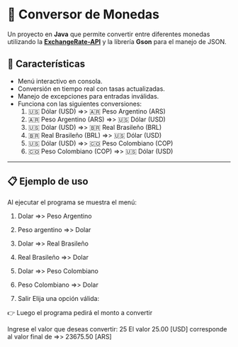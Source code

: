 # 💱 Conversor de Monedas

Un proyecto en **Java** que permite convertir entre diferentes monedas utilizando la **[ExchangeRate-API](https://www.exchangerate-api.com/)** y la librería **Gson** para el manejo de JSON.  

## 🚀 Características
- Menú interactivo en consola.
- Conversión en tiempo real con tasas actualizadas.
- Manejo de excepciones para entradas inválidas.
- Funciona con las siguientes conversiones:
  1. 🇺🇸 Dólar (USD) =>> 🇦🇷 Peso Argentino (ARS)  
  2. 🇦🇷 Peso Argentino (ARS) =>> 🇺🇸 Dólar (USD)  
  3. 🇺🇸 Dólar (USD) =>> 🇧🇷 Real Brasileño (BRL)  
  4. 🇧🇷 Real Brasileño (BRL) =>> 🇺🇸 Dólar (USD)  
  5. 🇺🇸 Dólar (USD) =>> 🇨🇴 Peso Colombiano (COP)  
  6. 🇨🇴 Peso Colombiano (COP) =>> 🇺🇸 Dólar (USD)  

---

## 📋 Ejemplo de uso

Al ejecutar el programa se muestra el menú:

1. Dolar =>> Peso Argentino

2. Peso argentino =>> Dolar

3. Dolar =>> Real Brasileño

4. Real Brasileño =>> Dolar

5. Dolar =>> Peso Colombiano

6. Peso Colombiano =>> Dolar

7. Salir
Elija una opción válida:

👉 Luego el programa pedirá el monto a convertir

Ingrese el valor que deseas convertir: 25
El valor 25.00 [USD] corresponde al valor final de =>> 23675.50 [ARS]
